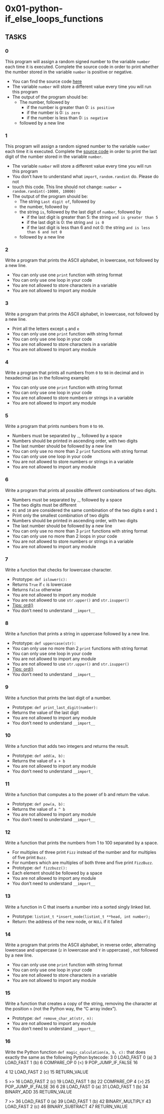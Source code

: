 # 0x01-python-if_else_loops_functions

## TASKS

### 0
This program will assign a random signed number to the variable `number` each time
it is executed. Complete the source code in order to print whether the number
stored in the variable `number` is positive or negative.

- You can find the source code [here](://intranet.alxswe.com/rltoken/rkvoXPA-lS3TAaemM9sChg)
- The variable `number` will store a different value every time you will run this program
- The output of the program should be:
  - The number, followed by
    - if the number is greater than 0: `is positive`
    - if the number is 0: `is zero`
    - if the number is less than 0: `is negative`
  - followed by a new line

### 1
This program will assign a random signed number to the variable `number` each
time it is executed. Complete the [source code](https://intranet.alxswe.com/rltoken/hU682hcMxVchqWAcmh32tA)
in order to print the last digit of the number stored in the variable `number`.
- The variable `number` will store a different value every time you will run this program
- You don’t have to understand what `import`, `random.randint` do. Please do not
- touch this code. This line should not change: `number = random.randint(-10000, 10000)`
- The output of the program should be:
  - The string `Last digit of`, followed by
  - the number, followed by
  - the string `is`, followed by the last digit of `number`, followed by
    - if the last digit is greater than 5: the string `and is greater than 5`
    - if the last digit is 0: the string `and is 0`
    - if the last digit is less than 6 and not 0: the string `and is less than 6 and not 0`
  - followed by a new line

### 2
Write a program that prints the ASCII alphabet, in lowercase, not followed by a new line.
- You can only use one `print` function with string format
- You can only use one loop in your code
- You are not allowed to store characters in a variable
- You are not allowed to import any module

### 3
Write a program that prints the ASCII alphabet, in lowercase, not followed by a new line.
- Print all the letters except `q` and `e`
- You can only use one `print` function with string format
- You can only use one loop in your code
- You are not allowed to store characters in a variable
- You are not allowed to import any module

### 4
Write a program that prints all numbers from `0` to `98` in decimal and in
hexadecimal (as in the following example)
- You can only use one `print` function with string format
- You can only use one loop in your code
- You are not allowed to store numbers or strings in a variable
- You are not allowed to import any module

### 5
Write a program that prints numbers from `0` to `99`.
- Numbers must be separated by `,`, followed by a space
- Numbers should be printed in ascending order, with two digits
- The last number should be followed by a new line
- You can only use no more than 2 `print` functions with string format
- You can only use one loop in your code
- You are not allowed to store numbers or strings in a variable
- You are not allowed to import any module

### 6
Write a program that prints all possible different combinations of two digits.
- Numbers must be separated by `,`, followed by a space
- The two digits must be different
- `01` and `10` are considered the same combination of the two digits `0` and `1`
- Print only the smallest combination of two digits
- Numbers should be printed in ascending order, with two digits
- The last number should be followed by a new line
- You can only use no more than 3 `print` functions with string format
- You can only use no more than 2 loops in your code
- You are not allowed to store numbers or strings in a variable
- You are not allowed to import any module

### 7 
Write a function that checks for lowercase character.
- Prototype: `def islower(c):`
- Returns `True` if `c` is lowercase
- Returns `False` otherwise
- You are not allowed to import any module
- You are not allowed to use `str.upper()` and `str.isupper()`
- [Tips: ord()](https://intranet.alxswe.com/rltoken/WglAv9ep-gg2wwo49DYfKg)
- You don’t need to understand `__import__`

### 8
Write a function that prints a string in uppercase followed by a new line.
- Prototype: `def uppercase(str):`
- You can only use no more than 2 `print` functions with string format
- You can only use one loop in your code
- You are not allowed to import any module
- You are not allowed to use `str.upper()` and `str.isupper()`
- [Tips: ord()](https://intranet.alxswe.com/rltoken/WglAv9ep-gg2wwo49DYfKg)
- You don’t need to understand `__import__`

### 9
Write a function that prints the last digit of a number.
- Prototype: `def print_last_digit(number):`
- Returns the value of the last digit
- You are not allowed to import any module
- You don’t need to understand `__import__`

### 10
Write a function that adds two integers and returns the result.
- Prototype: `def add(a, b):`
- Returns the value of `a + b`
- You are not allowed to import any module
- You don’t need to understand `__import_`

### 11
Write a function that computes a to the power of b and return the value.
- Prototype: `def pow(a, b):`
- Returns the value of `a ^ b`
- You are not allowed to import any module
- You don’t need to understand `__import__`

### 12
Write a function that prints the numbers from 1 to 100 separated by a space.
- For multiples of three print `Fizz` instead of the number and for multiples
of five print `Buzz`.
- For numbers which are multiples of both three and five print `FizzBuzz`.
- Prototype: `def fizzbuzz():`
- Each element should be followed by a space
- You are not allowed to import any module
- You don’t need to understand `__import__`

### 13
Write a function in C that inserts a number into a sorted singly linked list.
- Prototype: `listint_t *insert_node(listint_t **head, int number);`
- Return: the address of the new node, or `NULL` if it failed

### 14
Write a program that prints the ASCII alphabet, in reverse order, alternating
lowercase and uppercase (`z` in lowercase and `Y` in uppercase) , not followed by a
new line.
- You can only use one `print` function with string format
- You can only use one loop in your code
- You are not allowed to store characters in a variable
- You are not allowed to import any module

### 15
Write a function that creates a copy of the string, removing the character at
the position `n` (not the Python way, the “C array index”).
- Prototype: `def remove_char_at(str, n):`
- You are not allowed to import any module
- You don’t need to understand `__import__`

### 16
Write the Python function `def magic_calculation(a, b, c):` that does exactly
the same as the following Python bytecode:
3           0 LOAD_FAST                0 (a)
            3 LOAD_FAST                1 (b)
            6 COMPARE_OP               0 (<)
            9 POP_JUMP_IF_FALSE       16

4          12 LOAD_FAST                2 (c)
           15 RETURN_VALUE

5     >>   16 LOAD_FAST                2 (c)
           19 LOAD_FAST                1 (b)
           22 COMPARE_OP               4 (>)
           25 POP_JUMP_IF_FALSE       36
6          28 LOAD_FAST                0 (a)
           31 LOAD_FAST                1 (b)
           34 BINARY_ADD
           35 RETURN_VALUE

7     >>   36 LOAD_FAST                0 (a)
           39 LOAD_FAST                1 (b)
           42 BINARY_MULTIPLY
           43 LOAD_FAST                2 (c)
           46 BINARY_SUBTRACT
           47 RETURN_VALUE
